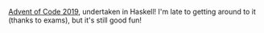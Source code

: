 [Advent of Code 2019](https://adventofcode.com/), undertaken in Haskell! I'm late to getting around to it (thanks to exams), but it's still good fun!
